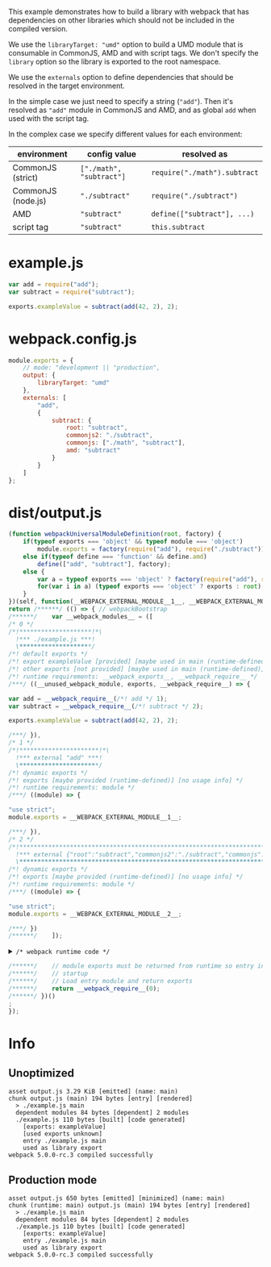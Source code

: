 This example demonstrates how to build a library with webpack that has dependencies on other libraries which should not be included in the compiled version.

We use the `libraryTarget: "umd"` option to build a UMD module that is consumable in CommonJS, AMD and with script tags. We don't specify the `library` option so the library is exported to the root namespace.

We use the `externals` option to define dependencies that should be resolved in the target environment.

In the simple case we just need to specify a string (`"add"`). Then it's resolved as `"add"` module in CommonJS and AMD, and as global `add` when used with the script tag.

In the complex case we specify different values for each environment:

| environment        | config value             | resolved as                  |
| ------------------ | ------------------------ | ---------------------------- |
| CommonJS (strict)  | `["./math", "subtract"]` | `require("./math").subtract` |
| CommonJS (node.js) | `"./subtract"`           | `require("./subtract")`      |
| AMD                | `"subtract"`             | `define(["subtract"], ...)`  |
| script tag         | `"subtract"`             | `this.subtract`              |

# example.js

```javascript
var add = require("add");
var subtract = require("subtract");

exports.exampleValue = subtract(add(42, 2), 2);
```

# webpack.config.js

```javascript
module.exports = {
	// mode: "development || "production",
	output: {
		libraryTarget: "umd"
	},
	externals: [
		"add",
		{
			subtract: {
				root: "subtract",
				commonjs2: "./subtract",
				commonjs: ["./math", "subtract"],
				amd: "subtract"
			}
		}
	]
};
```

# dist/output.js

```javascript
(function webpackUniversalModuleDefinition(root, factory) {
	if(typeof exports === 'object' && typeof module === 'object')
		module.exports = factory(require("add"), require("./subtract"));
	else if(typeof define === 'function' && define.amd)
		define(["add", "subtract"], factory);
	else {
		var a = typeof exports === 'object' ? factory(require("add"), require("./math")["subtract"]) : factory(root["add"], root["subtract"]);
		for(var i in a) (typeof exports === 'object' ? exports : root)[i] = a[i];
	}
})(self, function(__WEBPACK_EXTERNAL_MODULE__1__, __WEBPACK_EXTERNAL_MODULE__2__) {
return /******/ (() => { // webpackBootstrap
/******/ 	var __webpack_modules__ = ([
/* 0 */
/*!********************!*\
  !*** ./example.js ***!
  \********************/
/*! default exports */
/*! export exampleValue [provided] [maybe used in main (runtime-defined)] [usage prevents renaming] */
/*! other exports [not provided] [maybe used in main (runtime-defined)] */
/*! runtime requirements: __webpack_exports__, __webpack_require__ */
/***/ ((__unused_webpack_module, exports, __webpack_require__) => {

var add = __webpack_require__(/*! add */ 1);
var subtract = __webpack_require__(/*! subtract */ 2);

exports.exampleValue = subtract(add(42, 2), 2);

/***/ }),
/* 1 */
/*!**********************!*\
  !*** external "add" ***!
  \**********************/
/*! dynamic exports */
/*! exports [maybe provided (runtime-defined)] [no usage info] */
/*! runtime requirements: module */
/***/ ((module) => {

"use strict";
module.exports = __WEBPACK_EXTERNAL_MODULE__1__;

/***/ }),
/* 2 */
/*!***************************************************************************************************************!*\
  !*** external {"root":"subtract","commonjs2":"./subtract","commonjs":["./math","subtract"],"amd":"subtract"} ***!
  \***************************************************************************************************************/
/*! dynamic exports */
/*! exports [maybe provided (runtime-defined)] [no usage info] */
/*! runtime requirements: module */
/***/ ((module) => {

"use strict";
module.exports = __WEBPACK_EXTERNAL_MODULE__2__;

/***/ })
/******/ 	]);
```

<details><summary><code>/* webpack runtime code */</code></summary>

``` js
/************************************************************************/
/******/ 	// The module cache
/******/ 	var __webpack_module_cache__ = {};
/******/ 	
/******/ 	// The require function
/******/ 	function __webpack_require__(moduleId) {
/******/ 		// Check if module is in cache
/******/ 		if(__webpack_module_cache__[moduleId]) {
/******/ 			return __webpack_module_cache__[moduleId].exports;
/******/ 		}
/******/ 		// Create a new module (and put it into the cache)
/******/ 		var module = __webpack_module_cache__[moduleId] = {
/******/ 			// no module.id needed
/******/ 			// no module.loaded needed
/******/ 			exports: {}
/******/ 		};
/******/ 	
/******/ 		// Execute the module function
/******/ 		__webpack_modules__[moduleId](module, module.exports, __webpack_require__);
/******/ 	
/******/ 		// Return the exports of the module
/******/ 		return module.exports;
/******/ 	}
/******/ 	
/************************************************************************/
```

</details>

``` js
/******/ 	// module exports must be returned from runtime so entry inlining is disabled
/******/ 	// startup
/******/ 	// Load entry module and return exports
/******/ 	return __webpack_require__(0);
/******/ })()
;
});
```

# Info

## Unoptimized

```
asset output.js 3.29 KiB [emitted] (name: main)
chunk output.js (main) 194 bytes [entry] [rendered]
  > ./example.js main
  dependent modules 84 bytes [dependent] 2 modules
  ./example.js 110 bytes [built] [code generated]
    [exports: exampleValue]
    [used exports unknown]
    entry ./example.js main
    used as library export
webpack 5.0.0-rc.3 compiled successfully
```

## Production mode

```
asset output.js 650 bytes [emitted] [minimized] (name: main)
chunk (runtime: main) output.js (main) 194 bytes [entry] [rendered]
  > ./example.js main
  dependent modules 84 bytes [dependent] 2 modules
  ./example.js 110 bytes [built] [code generated]
    [exports: exampleValue]
    entry ./example.js main
    used as library export
webpack 5.0.0-rc.3 compiled successfully
```
